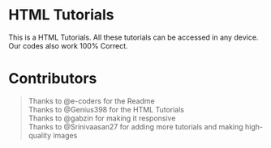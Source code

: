 # HTML Tutorials
This is a HTML Tutorials. All these tutorials can be accessed in any device. Our codes also work 100% Correct.

# Contributors
> Thanks to @e-coders for the Readme<br>
> Thanks to @Genius398 for the HTML Tutorials<br>
> Thanks to @gabzin for making it responsive<br>
> Thanks to @Srinivaasan27 for adding more tutorials and making high-quality images<br>
<br>
